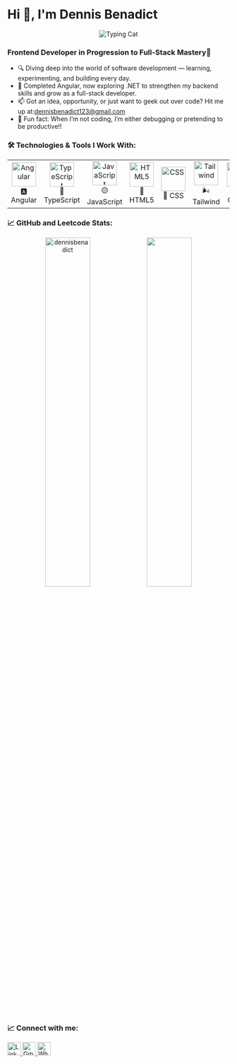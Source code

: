 # Hi 👋, I'm Dennis Benadict


<p align="center">
  <img src="https://media1.tenor.com/m/xxxJXxxulowAAAAC/cat-hack.gif" alt="Typing Cat" />
</p>


### Frontend Developer in Progression to Full-Stack Mastery🚀


- 🔍 Diving deep into the world of software development — learning, experimenting, and building every day.<br>
- 🌌 Completed Angular, now exploring .NET to strengthen my backend skills and grow as a full-stack developer.<br>
- 📫 Got an idea, opportunity, or just want to geek out over code? Hit me up at:<a href="https://mail.google.com/mail/?view=cm&fs=1&to=dennisbenadict123@gmail.com" target="_blank">dennisbenadict123@gmail.com</a><br>
- 🧠 Fun fact: When I’m not coding, I’m either debugging or pretending to be productive!!<br>


### 🛠️ Technologies & Tools I Work With:


<table>
  <tr>
    <td align="center"><img src="https://angular.io/assets/images/logos/angular/angular.svg" alt="Angular" width="55" /><br>🅰️ Angular</td>
    <td align="center"><img src="https://skillicons.dev/icons?i=ts" alt="TypeScript" width="55" /><br>🔷 TypeScript</td>
    <td align="center"><img src="https://skillicons.dev/icons?i=js" alt="JavaScript" width="55" /><br>🟡 JavaScript</td>
    <td align="center"><img src="https://skillicons.dev/icons?i=html" alt="HTML5" width="55" /><br>🔶 HTML5</td>
    <td align="center"><img src="https://skillicons.dev/icons?i=css" alt="CSS" width="55" /><br>🔷 CSS</td>
    <td align="center"><img src="https://skillicons.dev/icons?i=tailwind" alt="Tailwind" width="55" /><br>🌬️ Tailwind</td>
    <td align="center"><img src="https://skillicons.dev/icons?i=github" alt="GitHub" width="55" /><br>🌐 GitHub</td>
  </tr>
</table>


### 📈 GitHub and Leetcode Stats:


<p align="center">
    <img src="https://github-readme-stats.vercel.app/api?username=dennisbenadict&show_icons=true&locale=en&theme=gotham" alt="dennisbenadict" width="45%" />
    <img src="https://leetcard.jacoblin.cool/DennisBenadict?theme=dark&font=ABeeZee" width="45%" />
</p> 


### 📈 Connect with me:


<p>
  <a href="https://www.linkedin.com/in/dennisbenadict" target="_blank">
    <img src="https://cdn.jsdelivr.net/gh/devicons/devicon/icons/linkedin/linkedin-original.svg" alt="LinkedIn" width="30"/>
  </a>
  <a href="https://mail.google.com/mail/?view=cm&fs=1&to=dennisbenadict123@gmail.com" target="_blank">
    <img src="https://cdn-icons-png.flaticon.com/512/732/732200.png" alt="Gmail" width="30"/>
  </a>
  <a href="https://wa.me/916238545152" target="_blank">
    <img src="https://cdn-icons-png.flaticon.com/512/124/124034.png" alt="WhatsApp" width="30"/>
  </a>
</p>














